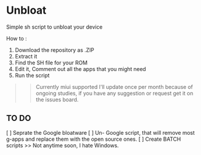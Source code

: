 # Unbloat
Simple sh script to unbloat your device

How to :
1. Download the repository as .ZIP
2. Extract it
3. Find the SH file for your ROM
4. Edit it, Comment out all the apps that you might need
5. Run the script

>> Currently miui supported
>> I'll update once per month because of ongoing studies, if you have any suggestion or request get it on the issues board.

## TO DO
[ ] Seprate the Google bloatware
[ ] Un- Google script, that will remove most g-apps and replace them with the open source ones.
[ ] Create BATCH scripts >> Not anytime soon, I hate Windows.
